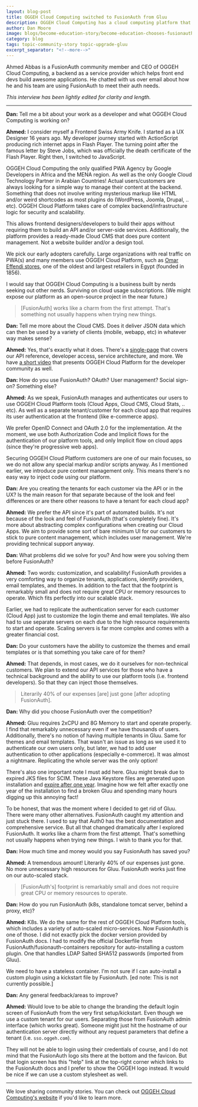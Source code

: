 ```yaml
---
layout: blog-post
title: OGGEH Cloud Computing switched to FusionAuth from Gluu
description: OGGEH Cloud Computing has a cloud computing platform that empowers front end developers. They chose FusionAuth because it requires less CPU and memory resources than alternatives.
author: Dan Moore
image: blogs/become-education-story/become-education-chooses-fusionauth-for-idaas.png
category: blog
tags: topic-community-story topic-upgrade-gluu
excerpt_separator: "<!--more-->"
---
```


Ahmed Abbas is a FusionAuth community member and CEO of OGGEH Cloud Computing, a backend as a service provider which helps front end devs build awesome applications. He chatted with us over email about how he and his team are using FusionAuth to meet their auth needs. 

<!--more-->

*This interview has been lightly edited for clarity and length.*

-------

**Dan:** Tell me a bit about your work as a developer and what OGGEH Cloud Computing is working on?

**Ahmed:** I consider myself a Frontend Swiss Army Knife. I started as a UX Designer 16 years ago. My developer journey started with ActionScript producing rich internet apps in Flash Player. The turning point after the famous letter by Steve Jobs, which was officially the death certificate of the Flash Player. Right then, I switched to JavaScript.

OGGEH Cloud Computing the only qualified PWA Agency by Google Developers in Africa and the MENA region. As well as the only Google Cloud Technology Partner in Arabian Countries! Actual users/customers are always looking for a simple way to manage their content at the backend. Something that does not involve writing mysterious markup like HTML and/or weird shortcodes as most plugins do (WordPress, Joomla, Drupal, .. etc). OGGEH Cloud Platform takes care of complex backend/infrastructure logic for security and scalability. 

This allows frontend designers/developers to build their apps without requiring them to build an API and/or server-side services. Additionally, the platform provides a ready-made Cloud CMS that does pure content management. Not a website builder and/or a design tool.

We pick our early adopters carefully. Large organizations with real traffic on PWA(s) and many members use OGGEH Cloud Platform, such as [Omar Effendi stores](https://shop.omareffendi.com.eg/?lang=en), one of the oldest and largest retailers in Egypt (founded in 1856).

I would say that OGGEH Cloud Computing is a business built by nerds seeking out other nerds. Surviving on cloud usage subscriptions. (We might expose our platform as an open-source project in the near future.)

> [FusionAuth] works like a charm from the first attempt. That's something not usually happens when trying new things. 

**Dan:** Tell me more about the Cloud CMS. Does it deliver JSON data which can then be used by a variety of clients (mobile, webapp, etc) in whatever way makes sense?

**Ahmed:** Yes, that's exactly what it does. There's a [single-page](https://docs.oggeh.com) that covers our API reference, developer access, service architecture, and more. We have [a short video](https://dev.oggeh.com/) that presents OGGEH Cloud Platform for the developer community as well.

**Dan:** How do you use FusionAuth? OAuth? User management? Social sign-on? Something else?

**Ahmed:** As we speak, FusionAuth manages and authenticates our users to use OGGEH Cloud Platform tools (Cloud Apps, Cloud CMS, Cloud Stats, .. etc). As well as a separate tenant/customer for each cloud app that requires its user authentication at the frontend (like e-commerce apps).

We prefer OpenID Connect and OAuth 2.0 for the implementation. At the moment, we use both Authorization Code and Implicit flows for the authentication of our platform tools, and only Implicit flow on cloud apps (since they're progressive web apps).

Securing OGGEH Cloud Platform customers are one of our main focuses, so we do not allow any special markup and/or scripts anyway. As I mentioned earlier, we introduce pure content management only. This means there's no easy way to inject code using our platform.

**Dan:** Are you creating the tenants for each customer via the API or in the UX? Is the main reason for that separate because of the look and feel differences or are there other reasons to have a tenant for each cloud app?

**Ahmed:** We prefer the API since it's part of automated builds. It's not because of the look and feel of FusionAuth (that's completely fine). It's more about abstracting complex configurations when creating our Cloud Apps. We aim to provide some sort of bare minimum UI for our customers to stick to pure content management, which includes user management. We're providing technical support anyway.

**Dan:** What problems did we solve for you? And how were you solving them before FusionAuth?

**Ahmed:** Two words: customization, and scalability! FusionAuth provides a very comforting way to organize tenants, applications, identify providers, email templates, and themes. In addition to the fact that the footprint is remarkably small and does not require great CPU or memory resources to operate. Which fits perfectly into our scalable stack.

Earlier, we had to replicate the authentication server for each customer (Cloud App) just to customize the login theme and email templates. We also had to use separate servers on each due to the high resource requirements to start and operate. Scaling servers is far more complex and comes with a greater financial cost.

**Dan:** Do your customers have the ability to customize the themes and email templates or is that something you take care of for them?

**Ahmed:** That depends, in most cases, we do it ourselves for non-technical customers. We plan to extend our API services for those who have a technical background and the ability to use our platform tools (i.e. frontend developers). So that they can inject those themselves.

> Literarily 40% of our expenses [are] just gone [after adopting FusionAuth]. 

**Dan:** Why did you choose FusionAuth over the competition?

**Ahmed:** Gluu requires 2xCPU and 8G Memory to start and operate properly. I find that remarkably unnecessary even if we have thousands of users. Additionally, there's no notion of having multiple tenants in Gluu. Same for themes and email templates. That wasn't an issue as long as we used it to authenticate our own users only, but later, we had to add user authentication to other applications (especially e-commerce). It was almost a nightmare. Replicating the whole server was the only option!

There's also one important note I must add here. Gluu might break due to expired JKS files for SCIM. These Java Keystore files are generated upon installation and [expire after one year](https://gluu.org/docs/gluu-server/4.0/operation/replace-expired-jks-scim/). Imagine how we felt after exactly one year of the installation to find a broken Gluu and spending many hours digging up this annoying fact! 

To be honest, that was the moment where I decided to get rid of Gluu. There were many other alternatives. FusionAuth caught my attention and just stuck there. I used to say that Auth0 has the best documentation and comprehensive service. But all that changed dramatically after I explored FusionAuth. It works like a charm from the first attempt. That's something not usually happens when trying new things. I wish to thank you for that.

**Dan:** How much time and money would you say FusionAuth has saved you?

**Ahmed:** A tremendous amount! Literarily 40% of our expenses just gone. No more unnecessary high resources for Gluu. FusionAuth works just fine on our auto-scaled stack.

> [FusionAuth's] footprint is remarkably small and does not require great CPU or memory resources to operate.

**Dan:** How do you run FusionAuth (k8s, standalone tomcat server, behind a proxy, etc)?

**Ahmed:** K8s. We do the same for the rest of OGGEH Cloud Platform tools, which includes a variety of auto-scaled micro-services. Now FusionAuth is one of those. I did not exactly pick the docker version provided by FusionAuth docs. I had to modify the official Dockerfile from FusionAuth/fusionauth-containers repository for auto-installing a custom plugin. One that handles LDAP Salted SHA512 passwords (imported from Gluu). 

We need to have a stateless container. I'm not sure if I can auto-install a custom plugin using a kickstart file by FusionAuth. [ed note: This is not currently possible.]

**Dan:** Any general feedback/areas to improve?

**Ahmed:** Would love to be able to change the branding the default login screen of FusionAuth from the very first setup/kickstart. Even though we use a custom tenant for our users. Separating those from FusionAuth admin interface (which works great). Someone might just hit the hostname of our authentication server directly without any request parameters that define a tenant (i.e. `sso.oggeh.com`). 

They will not be able to login using their credentials of course, and I do not mind that the FusionAuth logo sits there at the bottom and the favicon. But that login screen has this "help" link at the top-right corner which links to the FusionAuth docs and I prefer to show the OGGEH logo instead. It would be nice if we can use a custom stylesheet as well.

-------

We love sharing community stories. You can check out [OGGEH Cloud Computing's website](https://oggeh.com/) if you'd like to learn more. 
